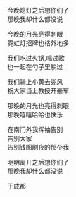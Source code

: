 今晚熄灯之后想你们了  
那晚我却什么都没说  

今晚的月光亮得刺眼  
霓虹灯招牌也格外地多  

我们吃过火锅,唱过歌  
也一起在勺子里躺过  

我们骑上小⻩去兜⻛  
祝大家当上教授开豪⻋  

那晚的月光也亮得刺眼  
那晚嘻嘻哈哈也快乐  

在南⻔外我挥袖告别  
告别大家  
告别钱图刷夜的那个我  

明明离开之后想你们了  
那晚我却什么都没说  
  
于成都

